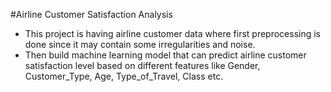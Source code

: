 #Airline Customer Satisfaction Analysis

- This project is having airline customer data where first preprocessing is done since it may contain some irregularities and noise.
- Then build machine learning model that can predict airline customer satisfaction level based on different features like Gender, Customer_Type, Age, Type_of_Travel, Class etc.

